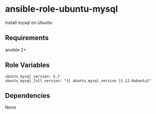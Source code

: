 ansible-role-ubuntu-mysql
=========

install mysql on Ubuntu

Requirements
------------

ansible 2+

Role Variables
--------------

    ubuntu_mysql_version: 5.7
    ubuntu_mysql_full_version: "{{ ubuntu_mysql_version }}.12-0ubuntu1"

Dependencies
------------

None

